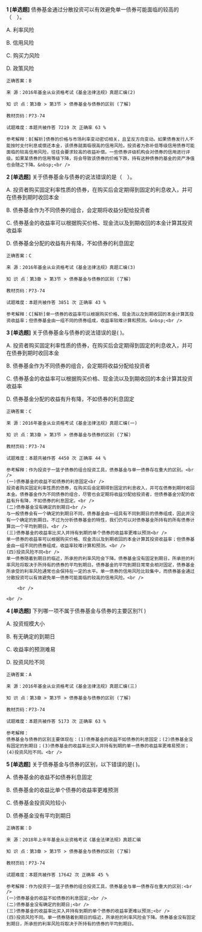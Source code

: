 **1 [单选题]** 债券基金通过分散投资可以有效避免单一债券可能面临的较高的（　）。 

A. 利率风险&nbsp;

B. 信用风险&nbsp;

C. 购买力风险&nbsp;

D. 政策风险&nbsp;

```
正确答案：B

来 源：2016年基金从业资格考试《基金法律法规》真题汇编(2)

知 识 点：第3章 > 第3节 > 债券基金与债券的区别 (了解)

教材页码：P73-74

试题难度：本题共被作答 7219 次 正确率 63 %

参考解释：B[解析]债券的价格与市场利率变动密切相关，且呈反方向变动。如果债券发行人不能按时支付利息或偿还本金，该债券就面临很高的信用风险。投资者为弥补低等级信用债券可能面临的较高信用风险，往往会要求较高的收益补偿。一些债券评级机构会对债券的信用进行评级。如果某债券的信用等级下降，将会导致该债券的价格下跌，持有这种债券的基金的资产净值也会随之下降。&nbsp;<br />

```


**2 [单选题]** 关于债券基金与债券的说法错误的是（　）。 

A. 投资者购买固定利率性质的债券，在购买后会定期得到固定的利息收入，并可在债券到期时收回本金&nbsp;

B. 债券基金作为不同债券的组合，会定期将收益分配给投资者&nbsp;

C. 债券基金的收益率可以根据购买价格、现金流以及到期收回的本金计算其投资收益率&nbsp;

D. 债券基金分配的收益有升有降，不如债券的利息固定&nbsp;

```
正确答案：C

来 源：2016年基金从业资格考试《基金法律法规》真题汇编(3)

知 识 点：第3章 > 第3节 > 债券基金与债券的区别 (了解)

教材页码：P73-74

试题难度：本题共被作答 3851 次 正确率 43 %

参考解释：C[解析]单一债券的收益率可以根据购买价格、现金流以及到期收回的本金计算其投资收益率；但债券基金由一组不同的债券组成，收益率较难计算和预测。&nbsp;<br />
```


**3 [单选题]** 关于债券基金与债券的说法错误的是( )。

A. 投资者购买固定利率性质的债券，在购买后会定期得到固定的利息收入，并可在债券到期时收回本金

B. 债券基金作为不同债券的组合，会定期将收益分配给投资者

C. 债券基金的收益率可以根据购买价格、现金流以及到期收回的本金计算其投资收益率

D. 债券基金分配的收益有升有降，不如债券的利息固定

```
正确答案：C

来 源：2016年基金从业资格考试《基金法律法规》真题汇编(一)

知 识 点：第3章 > 第3节 > 债券基金与债券的区别 (了解)

教材页码：P73-74

试题难度：本题共被作答 4450 次 正确率 44 %

参考解释：作为投资于一篮子债券的组合投资工具，债券基金与单一债券存在重大的区别。<br />
(一)债券基金的收益不如债券的利息固定<br />
投资者购买固定利率性质的债券，在购买后会定期得到固定的利息收入，并可在债券到期时收回本金。债券基金作为不同债券的组合，尽管也会定期将收益分配给投资者，但债券基金分配的收益有升有降，不如债券的利息固定。<br />
(二)债券基金没有确定的到期日<br />
与一般债券会有一个确定的到期日不同，债券基金由一组具有不同到期日的债券组成，因此并没有一个确定的到期日。不过为分析债券基金的特性，我们仍可以对债券基金所持有的所有债券计算出一个平均到期日。<br />
(三)债券基金的收益率比买入并持有到期的单个债券的收益率更难以预测<br />
单一债券的收益率可以根据购买价格、现金流以及到期收回的本金计算其投资收益率；但债券基金由一组不同的债券组成，收益率较难计算和预测。<br />
(四)投资风险不同<br />
单一债券随着到期日的临近，所承担的利率风险会下降。债券基金没有固定到期日，所承担的利率风险将取决于所持有的债券的平均到期日。债券基金的平均到期日常常会相对固定，债券基金所承受的利率风险通常也会保持在一定的水平。单一债券的信用风险比较集中，而债券基金通过分散投资可以有效避免单一债券可能面临的较高的信用风险。<br />

	<br />

<br />
```


**4 [单选题]** 
下列哪一项不属于债券基金与债券的主要区别?( )

A. 投资规模大小

B. 有无确定的到期日

C. 收益率的预测难易

D. 投资风险不同

```
正确答案：A

来 源：2016年基金从业资格考试《基金法律法规》真题汇编(三)

知 识 点：第3章 > 第3节 > 债券基金与债券的区别 (了解)

教材页码：P73-74

试题难度：本题共被作答 5173 次 正确率 63 %

参考解释：
债券基金与债券的区别主要体现在：(1)债券基金的收益不如债券的利息固定；(2)债券基金没有固定的到期日；(3)债券基金的收益率比买入并持有到期的单一债券的收益率更难易预测；(4)投资风险不同。<br />

```


**5 [单选题]** 关于债券基金与债券的区别，以下错误的是( )。

A. 债券基金的收益不如债券利息固定

B. 债券基金的收益比单个债券的收益率更难预测

C. 债券基金投资风险较小

D. 债券基金没有平均到期日

```
正确答案：D

来 源：2018年上半年基金从业资格考试《基金法律法规》真题汇编

知 识 点：第3章 > 第3节 > 债券基金与债券的区别 (了解)

教材页码：P73-74

试题难度：本题共被作答 17642 次 正确率 45 %

参考解释：作为投资于一篮子债券的组合投资工具，债券基金与单一债券存在重大的区别:<br />
(一)债券基金的收益不如债券的利息固定;<br />
(二)债券基金没有确定的到期日;<br />
(三)债券基金的收益率比买入并持有到期的单个债券的收益率更难以预测;<br />
(四)投资风险不同。单一债券随着到期日的临近，所承担的利率风险会下降。债券基金没有固定到期日，所承担的利率风险将取决于所持有的债券的平均到期日。
```

